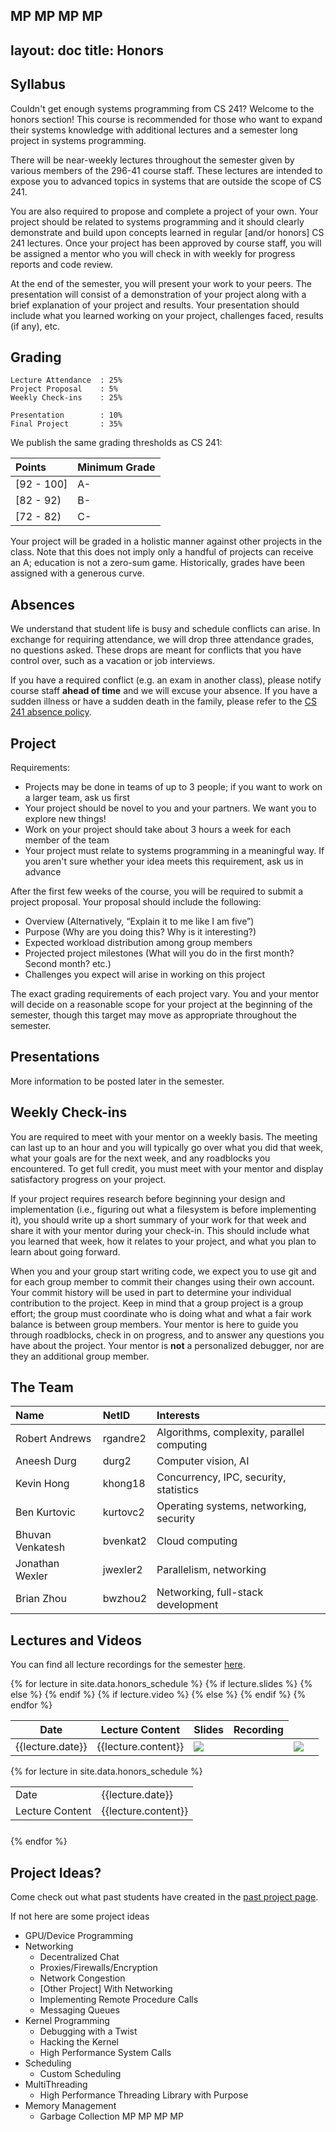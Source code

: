 MP MP MP MP
---
layout: doc
title: Honors
---
## Syllabus

Couldn't get enough systems programming from CS 241? Welcome to the honors section! This course is recommended for those who want to expand their systems knowledge with additional lectures and a semester long project in systems programming.

There will be near-weekly lectures throughout the semester given by various members of the 296-41 course staff. These lectures are intended to expose you to advanced topics in systems that are outside the scope of CS 241. 

You are also required to propose and complete a project of your own. Your project should be related to systems programming and it should clearly demonstrate and build upon concepts learned in regular [and/or honors] CS 241 lectures. Once your project has been approved by course staff, you will be assigned a mentor who you will check in with weekly for progress reports and code review.

At the end of the semester, you will present your work to your peers. The presentation will consist of a demonstration of your project along with a brief explanation of your project and results. Your presentation should include what you learned working on your project, challenges faced, results (if any), etc.

## Grading

```
Lecture Attendance  : 25%
Project Proposal    : 5%
Weekly Check-ins    : 25%

Presentation        : 10%
Final Project       : 35%
```

We publish the same grading thresholds as CS 241:

|   Points   |  Minimum Grade  |
|:-----------|:----------------|
| [92 - 100] | A-              |
| [82 - 92)  | B-              |
| [72 - 82)  | C-              |

Your project will be graded in a holistic manner against other projects in the class. Note that this does not imply only a handful of projects can receive an A; education is not a zero-sum game. Historically, grades have been assigned with a generous curve.

## Absences 

We understand that student life is busy and schedule conflicts can arise. In exchange for requiring attendance, we will drop three attendance grades, no questions asked. These drops are meant for conflicts that you have control over, such as a vacation or job interviews.

If you have a required conflict (e.g. an exam in another class), please notify course staff **ahead of time** and we will excuse your absence. If you have a sudden illness or have a sudden death in the family, please refer to the [CS 241 absence policy](./index.html#absences).

## Project

Requirements:

* Projects may be done in teams of up to 3 people; if you want to work on a larger team, ask us first
* Your project should be novel to you and your partners. We want you to explore new things!
* Work on your project should take about 3 hours a week for each member of the team
* Your project must relate to systems programming in a meaningful way. If you aren't sure whether your idea meets this requirement, ask us in advance
  
After the first few weeks of the course, you will be required to submit a project proposal. Your proposal should include the following:

* Overview (Alternatively, “Explain it to me like I am five”)
* Purpose (Why are you doing this? Why is it interesting?)
* Expected workload distribution among group members
* Projected project milestones (What will you do in the first month? Second month? etc.)
* Challenges you expect will arise in working on this project

The exact grading requirements of each project vary. You and your mentor will decide on a reasonable scope for your project at the beginning of the semester, though this target may move as appropriate throughout the semester.
 
## Presentations

More information to be posted later in the semester.

## Weekly Check-ins

You are required to meet with your mentor on a weekly basis. The meeting can last up to an hour and you will typically go over what you did that week, what your goals are for the next week, and any roadblocks you encountered. To get full credit, you must meet with your mentor and display satisfactory progress on your project.

If your project requires research before beginning your design and implementation (i.e., figuring out what a filesystem is before implementing it), you should write up a short summary of your work for that week and share it with your mentor during your check-in. This should include what you learned that week, how it relates to your project, and what you plan to learn about going forward.

When you and your group start writing code, we expect you to use git and for each group member to commit their changes using their own account. Your commit history will be used in part to determine your individual contribution to the project. Keep in mind that a group project is a group effort; the group must coordinate who is doing what and what a fair work balance is between group members. Your mentor is here to guide you through roadblocks, check in on progress, and to answer any questions you have about the project. Your mentor is **not** a personalized debugger, nor are they an additional group member.

## The Team

| Name | NetID | Interests |
|:-----|:------|:----------|
| Robert Andrews | rgandre2 | Algorithms, complexity, parallel computing |
| Aneesh Durg | durg2 | Computer vision, AI |
| Kevin Hong | khong18 | Concurrency, IPC, security, statistics |
| Ben Kurtovic | kurtovc2 | Operating systems, networking, security |
| Bhuvan Venkatesh | bvenkat2 | Cloud computing |
| Jonathan Wexler | jwexler2 | Parallelism, networking |
| Brian Zhou | bwzhou2 | Networking, full-stack development |

## Lectures and Videos

You can find all lecture recordings for the semester <a href="https://recordings.engineering.illinois.edu:8443/ess/portal/section/1946e3ad-25b8-4600-9752-6f2893ad7c84">here</a>.


<!-- Desktop Table -->
<div class="show-for-large-up">
<table width = "100%" class="mdl-data-table mdl-js-data-table">
	  <thead>
		<tr>
		  <th class="mdl-data-table__cell--non-numeric">Date</th>
		  <th class="mdl-data-table__cell--non-numeric">Lecture Content</th>
		  <th class="mdl-data-table__cell--non-numeric">Slides</th>
		  <th class="mdl-data-table__cell--non-numeric">Recording</th>
		</tr>
	  </thead>
	  <tbody>
	{% for lecture in site.data.honors_schedule %}
	  <tr>
		<td class="mdl-data-table__cell--non-numeric">{{lecture.date}}</td>
		<td class="mdl-data-table__cell--non-numeric">{{lecture.content}}</td>
		{% if lecture.slides %}
		<td class="mdl-data-table__cell--non-numeric"><a href="./honors_resources/{{lecture.slides}}"><img src="./images/lab_assets/animation.png"></a></td>
		{% else %}
		<td class="mdl-data-table__cell--non-numeric">
		</td>
		{% endif %}
		{% if lecture.video %}
		<td class="mdl-data-table__cell--non-numeric"><a href="{{lecture.video}}"><img src="./images/lab_assets/video.png"></a></td>
		{% else %}
		<td class="mdl-data-table__cell--non-numeric">
		</td>
		{% endif %}
	  </tr>
	{% endfor %}
	  </tbody>
	</table>
</div>
<!-- Mobile Table -->
<div class="hide-for-large-up">
{% for lecture in site.data.honors_schedule %}
  <table width = "100%" class="mdl-data-table mdl-js-data-table" style = "margin-bottom: 5%">
	<tr>
	  <td class="mdl-data-table__cell--non-numeric">Date</td>
	  <td>{{lecture.date}}</td>
	</tr>
	<tr>
	  <td class="mdl-data-table__cell--non-numeric">Lecture Content</td>
	  <td>{{lecture.content}}</td>
	</tr>
  </table>
{% endfor %}
</div>

## Project Ideas?

Come check out what past students have created in the [past project page](./past_projects.html).

If not here are some project ideas

* GPU/Device Programming
* Networking
    * Decentralized Chat
    * Proxies/Firewalls/Encryption
    * Network Congestion
    * [Other Project] With Networking
    * Implementing Remote Procedure Calls
    * Messaging Queues
* Kernel Programming
    * Debugging with a Twist
    * Hacking the Kernel
    * High Performance System Calls
* Scheduling
    * Custom Scheduling
* MultiThreading
    * High Performance Threading Library with Purpose
* Memory Management
    * Garbage Collection
MP MP MP MP
